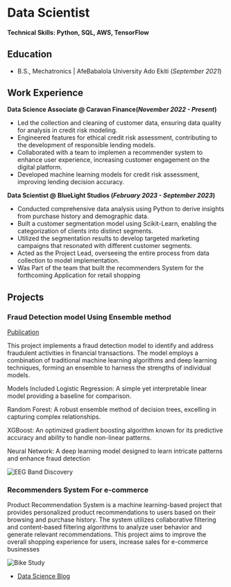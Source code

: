 # Data Scientist

#### Technical Skills: Python, SQL, AWS, TensorFlow

## Education
- B.S., Mechatronics | AfeBabalola University Ado Ekiti (_September 2021_)

## Work Experience
**Data Science Associate @ Caravan Finance(_November 2022 - Present_)**
- Led the collection and cleaning of customer data, ensuring data
quality for analysis in credit risk modeling.
- Engineered features for ethical credit risk assessment,
contributing to the development of responsible lending models.
- Collaborated with a team to implemen a recommender system
to enhance user experience, increasing customer engagement
on the digital platform.
- Developed machine learning models for credit risk
assessment, improving lending decision accuracy.

**Data Scientist @ BlueLight Studios (_February 2023 - September 2023_)**
- Conducted comprehensive data analysis using Python to derive insights from
purchase history and demographic data.
- Built a customer segmentation model using Scikit-Learn, enabling the
categorization of clients into distinct segments.
- Utilized the segmentation results to develop targeted marketing campaigns
that resonated with different customer segments.
- Acted as the Project Lead, overseeing the entire process from data collection
to model implementation.
- Was Part of the team that built the recommenders System for the forthcoming
Application for retail shopping

## Projects
### Fraud Detection model Using Ensemble method
[Publication](https://medium.com/@otukoyaismail/a-project-walkthrough-into-a-fraud-detection-model-05ee93c55e30)

This project implements a fraud detection model to identify and address fraudulent activities in financial transactions. The model employs a combination of traditional machine learning algorithms and deep learning techniques, forming an ensemble to harness the strengths of individual models.

Models Included Logistic Regression: A simple yet interpretable linear model providing a baseline for comparison.

Random Forest: A robust ensemble method of decision trees, excelling in capturing complex relationships.

XGBoost: An optimized gradient boosting algorithm known for its predictive accuracy and ability to handle non-linear patterns.

Neural Network: A deep learning model designed to learn intricate patterns and enhance fraud detection

![EEG Band Discovery](/assets/img/eeg_band_discovery.jpeg)

### Recommenders System For e-commerce


Product Recommendation System is a machine learning-based project that provides personalized product recommendations to users based on their browsing and purchase history. The system utilizes collaborative filtering and content-based filtering algorithms to analyze user behavior and generate relevant recommendations. This project aims to improve the overall shopping experience for users, increase sales for e-commerce businesses

![Bike Study](/assets/img/bike_study.jpeg)



- [Data Science Blog](https://medium.com/@otukoyaismail/)
